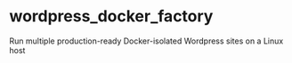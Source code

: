 # wordpress_docker_factory
Run multiple production-ready Docker-isolated Wordpress sites on a Linux host
